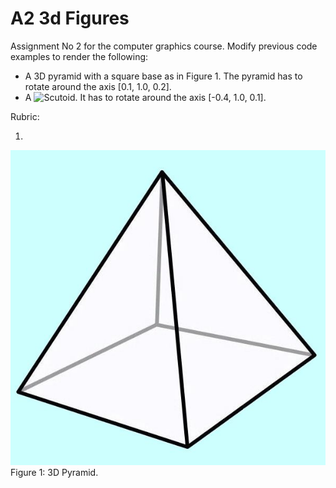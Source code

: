 # A2 3d Figures

Assignment No 2 for the computer graphics course. Modify previous code examples to render the following:

- A 3D pyramid with a square base as in Figure 1. The pyramid has to rotate around the axis [0.1, 1.0, 0.2].
- A ![Scutoid](https://en.wikipedia.org/wiki/Scutoid). It has to rotate around the axis [-0.4, 1.0, 0.1].

Rubric:

1. 

![Figure 1](Images/Pyramid.jpg)
<br/>Figure 1: 3D Pyramid.
